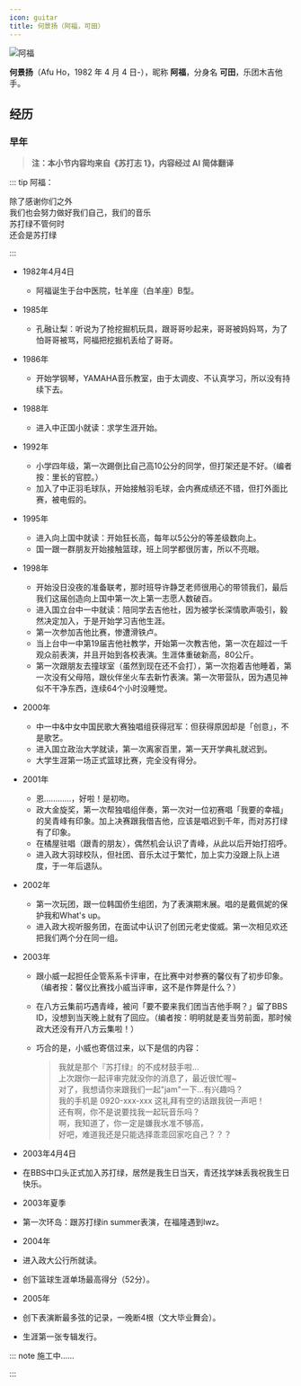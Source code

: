 ```yaml
---
icon: guitar
title: 何景扬（阿福，可田）
---
```


![阿福](https://cdn.jsdelivr.net/gh/kaluojushi/sodaguide@picbed/members/sodagreen/afu.jpg)

**何景扬**（Afu Ho，1982 年 4 月 4 日-），昵称 **阿福**，分身名 **可田**，乐团木吉他手。

## 经历

### 早年

> **注：本小节内容均来自《苏打志 1》，内容经过 AI 简体翻译**

::: tip 阿福：

除了感谢你们之外 <br/>
我们也会努力做好我们自己，我们的音乐 <br/>
苏打绿不管何时 <br/>
还会是苏打绿 <br/>

:::

- 1982年4月4日
  - 阿福诞生于台中医院，牡羊座（白羊座）B型。

- 1985年 
  - 孔融让梨：听说为了抢挖掘机玩具，跟哥哥吵起来，哥哥被妈妈骂，为了怕哥哥被骂，阿福把挖掘机丢给了哥哥。

- 1986年
  - 开始学钢琴，YAMAHA音乐教室，由于太调皮、不认真学习，所以没有持续下去。

- 1988年
  - 进入中正国小就读：求学生涯开始。

- 1992年
  - 小学四年级，第一次踢倒比自己高10公分的同学，但打架还是不好。（编者按：里长的官腔。）
  - 加入了中正羽毛球队，开始接触羽毛球，会内赛成绩还不错，但打外面比赛，被电假的。

- 1995年
  - 进入向上国中就读：开始狂长高，每年以5公分的等差级数向上。
  - 国一跟一群朋友开始接触篮球，班上同学都很厉害，所以不亮眼。

- 1998年 
  - 开始没日没夜的准备联考，那时班导许静芝老师很用心的带领我们，最后我们这届创造向上国中第一次上第一志愿人数破百。
  - 进入国立台中一中就读：陪同学去吉他社，因为被学长深情歌声吸引，毅然决定加入，于是开始学习吉他生涯。 
  - 第一次参加吉他比赛，惨遭滑铁卢。 
  - 当上台中一中第19届吉他社教学，开始第一次教吉他，第一次在超过一千观众前表演，并且开始到各校表演。生涯体重破新高，80公斤。 
  - 第一次跟朋友去撞球室（虽然到现在还不会打），第一次抱着吉他睡着，第一次没有父母陪，跟伙伴坐火车去新竹表演。第一次带营队，因为遇见神似不干净东西，连续64个小时没睡觉。

- 2000年 
  - 中一中&中女中国民歌大赛独唱组获得冠军：但获得原因却是「创意」，不是歌艺。 
  - 进入国立政治大学就读，第一次离家百里，第一天开学典礼就迟到。 
  - 大学生涯第一场正式篮球比赛，完全没有得分。

- 2001年 
  - 恩…………，好啦！是初吻。 
  - 政大金旋奖，第一次帮独唱组伴奏，第一次对一位初赛唱「我要的幸福」的吴青峰有印象。加上决赛跟我借吉他，应该是唱迟到千年，而对苏打绿有了印象。 
  - 在橘屋驻唱（跟青的朋友），偶然机会认识了青峰，从此以后开始打招呼。
  - 进入政大羽球校队，但社团、音乐太过于繁忙，加上实力没跟上队上进度，于一年后退队。

- 2002年 
  - 第一次玩团，跟一位韩国侨生组团，为了表演期末展。唱的是戴佩妮的保护我和What's up。
  - 进入政大视听服务团，在面试中认识了创团元老史俊威。第一次相见欢还把我们两个分在同一组。

- 2003年
  - 跟小威一起担任企管系系卡评审，在比赛中对参赛的馨仪有了初步印象。（编者按：馨仪比赛找小威当评审，这不是作弊是什么？）
  - 在八方云集前巧遇青峰，被问「要不要来我们团当吉他手啊？」留了BBS ID，没想到当天晚上就有了回应。（编者按：明明就是麦当劳前面，那时候政大还没有开八方云集啦！）
  - 巧合的是，小威也寄信过来，以下是信的内容：

    > 我就是那个『苏打绿』的不成材鼓手啦…<br/>
    > 上次跟你一起评审完就没你的消息了，最近很忙喔~<br/>
    > 对了，我想请你来跟我们一起"jam"一下…有兴趣吗？<br/>
    > 我的手机是 0920-xxx-xxx 这礼拜有空的话跟我锐一声吧！<br/>
    > 还有啊，你不是说要找我一起玩音乐吗？<br/>
    > 啊，我知道了，你一定是嫌我水准不够高，<br/>
    > 好吧，难道我还是只能选择乖乖回家吃自己？？？

- 2003年4月4日
- 在BBS中口头正式加入苏打绿，居然是我生日当天，青还找学妹丢我祝我生日快乐。

- 2003年夏季
- 第一次环岛：跟苏打绿in summer表演，在福隆遇到lwz。

- 2004年
- 进入政大公行所就读。
- 创下篮球生涯单场最高得分（52分）。

- 2005年
- 创下表演断最多弦的记录，一晚断4根（文大毕业舞会）。
- 生涯第一张专辑发行。

::: note 施工中……

:::